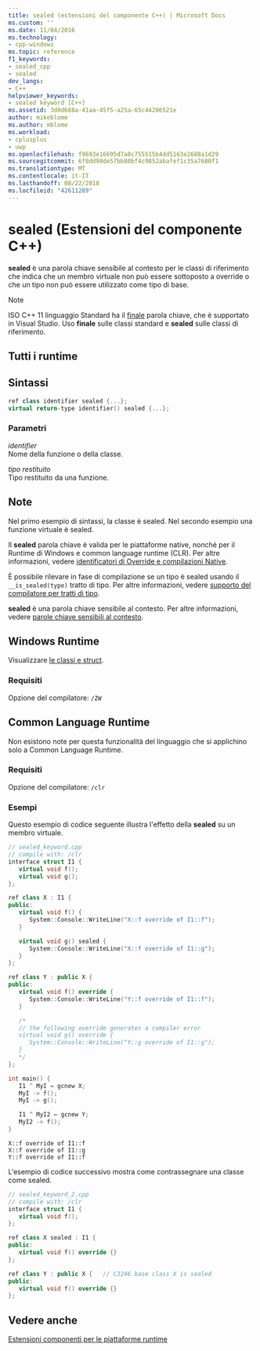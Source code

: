 ```yaml
---
title: sealed (estensioni del componente C++) | Microsoft Docs
ms.custom: ''
ms.date: 11/04/2016
ms.technology:
- cpp-windows
ms.topic: reference
f1_keywords:
- sealed_cpp
- sealed
dev_langs:
- C++
helpviewer_keywords:
- sealed keyword [C++]
ms.assetid: 3d0d688a-41aa-45f5-a25a-65c44206521e
author: mikeblome
ms.author: mblome
ms.workload:
- cplusplus
- uwp
ms.openlocfilehash: f9693e16695d7a8c755515b4dd5163e2688a1d29
ms.sourcegitcommit: 6f8dd98de57bb80bf4c9852abafef1c35a7600f1
ms.translationtype: MT
ms.contentlocale: it-IT
ms.lasthandoff: 08/22/2018
ms.locfileid: "42611289"
---
```

# <a name="sealed--c-component-extensions"></a>sealed (Estensioni del componente C++)

**sealed** è una parola chiave sensibile al contesto per le classi di riferimento che indica che un membro virtuale non può essere sottoposto a override o che un tipo non può essere utilizzato come tipo di base.

> [!NOTE]
> ISO C++ 11 linguaggio Standard ha il [finale](../cpp/final-specifier.md) parola chiave, che è supportato in Visual Studio. Uso **finale** sulle classi standard e **sealed** sulle classi di riferimento.

## <a name="all-runtimes"></a>Tutti i runtime

## <a name="syntax"></a>Sintassi

```cpp
ref class identifier sealed {...};
virtual return-type identifier() sealed {...};
```

### <a name="parameters"></a>Parametri

*identifier*  
Nome della funzione o della classe.

*tipo restituito*  
Tipo restituito da una funzione.

## <a name="remarks"></a>Note

Nel primo esempio di sintassi, la classe è sealed. Nel secondo esempio una funzione virtuale è sealed.

Il **sealed** parola chiave è valida per le piattaforme native, nonché per il Runtime di Windows e common language runtime (CLR). Per altre informazioni, vedere [identificatori di Override e compilazioni Native](../dotnet/how-to-declare-override-specifiers-in-native-compilations-cpp-cli.md).

È possibile rilevare in fase di compilazione se un tipo è sealed usando il `__is_sealed(type)` tratto di tipo. Per altre informazioni, vedere [supporto del compilatore per tratti di tipo](../windows/compiler-support-for-type-traits-cpp-component-extensions.md).

**sealed** è una parola chiave sensibile al contesto.  Per altre informazioni, vedere [parole chiave sensibili al contesto](../windows/context-sensitive-keywords-cpp-component-extensions.md).

## <a name="windows-runtime"></a>Windows Runtime

Visualizzare [le classi e struct](../cppcx/ref-classes-and-structs-c-cx.md).

### <a name="requirements"></a>Requisiti

Opzione del compilatore: `/ZW`

## <a name="common-language-runtime"></a>Common Language Runtime

Non esistono note per questa funzionalità del linguaggio che si applichino solo a Common Language Runtime.

### <a name="requirements"></a>Requisiti

Opzione del compilatore: `/clr`

### <a name="examples"></a>Esempi

Questo esempio di codice seguente illustra l'effetto della **sealed** su un membro virtuale.

```cpp
// sealed_keyword.cpp
// compile with: /clr
interface struct I1 {
   virtual void f();
   virtual void g();
};

ref class X : I1 {
public:
   virtual void f() {
      System::Console::WriteLine("X::f override of I1::f");
   }

   virtual void g() sealed {
      System::Console::WriteLine("X::f override of I1::g");
   }
};

ref class Y : public X {
public:
   virtual void f() override {
      System::Console::WriteLine("Y::f override of I1::f");
   }

   /*  
   // the following override generates a compiler error
   virtual void g() override {
      System::Console::WriteLine("Y::g override of I1::g");
   } 
   */
};

int main() {
   I1 ^ MyI = gcnew X;
   MyI -> f();
   MyI -> g();

   I1 ^ MyI2 = gcnew Y;
   MyI2 -> f();
}
```

```Output
X::f override of I1::f
X::f override of I1::g
Y::f override of I1::f
```

L'esempio di codice successivo mostra come contrassegnare una classe come sealed.

```cpp
// sealed_keyword_2.cpp
// compile with: /clr
interface struct I1 {
   virtual void f();
};

ref class X sealed : I1 {
public:
   virtual void f() override {}
};

ref class Y : public X {   // C3246 base class X is sealed
public:
   virtual void f() override {}
};
```

## <a name="see-also"></a>Vedere anche

[Estensioni componenti per le piattaforme runtime](../windows/component-extensions-for-runtime-platforms.md)